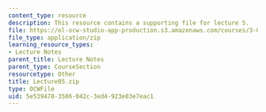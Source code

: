```yaml
---
content_type: resource
description: This resource contains a supporting file for lecture 5.
file: https://ol-ocw-studio-app-production.s3.amazonaws.com/courses/3-016-mathematics-for-materials-scientists-and-engineers-fall-2005/5e5394783586042c3ed4923e03e7eac1_Lecture05.zip
file_type: application/zip
learning_resource_types:
- Lecture Notes
parent_title: Lecture Notes
parent_type: CourseSection
resourcetype: Other
title: Lecture05.zip
type: OCWFile
uid: 5e539478-3586-042c-3ed4-923e03e7eac1
---
```

